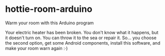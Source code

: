 # hottie-room-arduino
Warm your room with this Arduino program

Your electric heater has been broken. You don't know what it happens, but it doesn't turn on. You can throw it to the sea or repair it. So... you choose the second option, get some Android components, install this software, and make your room warn again :·)
